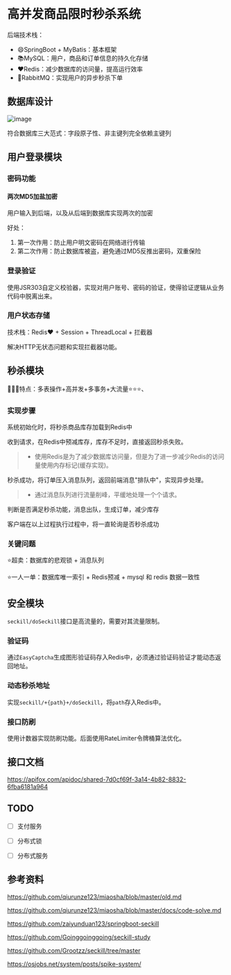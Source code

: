 # 高并发商品限时秒杀系统

后端技术栈：

- 😄SpringBoot + MyBatis：基本框架
- :books:MySQL：用户，商品和订单信息的持久化存储
- ❤Redis：减少数据库的访问量，提高运行效率
- :walking:RabbitMQ：实现用户的异步秒杀下单

## 数据库设计

![image](https://raw.githubusercontent.com/shendefeng/Picture/main/img/202403132105984.png?token=AODF2376ZSTBXBUWTKLAYK3F6GSOG)

符合数据库三大范式：字段原子性、非主键列完全依赖主键列

## 用户登录模块

### 密码功能

#### 两次MD5加盐加密

用户输入到后端，以及从后端到数据库实现两次的加密

好处：

1. 第一次作用：防止用户明文密码在网络进行传输
2. 第二次作用：防止数据库被盗，避免通过MD5反推出密码，双重保险

### 登录验证

使用JSR303自定义校验器，实现对用户账号、密码的验证，使得验证逻辑从业务代码中脱离出来。

### 用户状态存储

技术栈：Redis❤ + Session + ThreadLocal + 拦截器

解决HTTP无状态问题和实现拦截器功能。

## 秒杀模块

👾👾👾特点：多表操作+高并发+多事务+大流量⭐⭐⭐、

### 实现步骤

系统初始化时，将秒杀商品库存加载到Redis中

收到请求，在Redis中预减库存，库存不足时，直接返回秒杀失败。

> - 使用Redis是为了减少数据库访问量，但是为了进一步减少Redis的访问量使用内存标记(缓存实现)。

秒杀成功，将订单压入消息队列，返回前端消息"排队中"，实现异步处理。

> - 通过消息队列进行流量削峰，平缓地处理一个个请求。

判断是否满足秒杀功能，消息出队，生成订单，减少库存

客户端在以上过程执行过程中，将一直轮询是否秒杀成功

### 关键问题

⭐超卖：数据库的悲观锁 + 消息队列

⭐一人一单：数据库唯一索引 + Redis预减 + mysql 和 redis 数据一致性

## 安全模块

`seckill/doSeckill`接口是高流量的，需要对其流量限制。

### 验证码

通过`EasyCaptcha`生成图形验证码存入Redis中，必须通过验证码验证才能动态返回地址。

### 动态秒杀地址

实现`seckill/+{path}+/doSeckill`，将`path`存入Redis中。

### 接口防刷

使用计数器实现防刷功能。后面使用RateLimiter令牌桶算法优化。

## 接口文档

https://apifox.com/apidoc/shared-7d0cf69f-3a14-4b82-8832-6fba6181a964

## TODO

- [ ] 支付服务

- [ ] 分布式锁

- [ ] 分布式服务

## 参考资料
https://github.com/qiurunze123/miaosha/blob/master/old.md

https://github.com/qiurunze123/miaosha/blob/master/docs/code-solve.md

https://github.com/zaiyunduan123/springboot-seckill

https://github.com/Goinggoinggoing/seckill-study

https://github.com/Grootzz/seckill/tree/master

https://osjobs.net/system/posts/spike-system/


